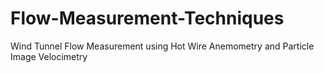 # Flow-Measurement-Techniques
 Wind Tunnel Flow Measurement using Hot Wire Anemometry and Particle Image Velocimetry
